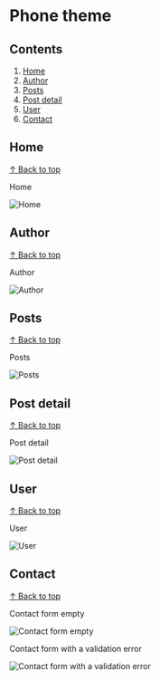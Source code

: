 # Phone theme #

## Contents

1. [Home](#home)
1. [Author](#author)
1. [Posts](#posts)
1. [Post detail](#post-detail)
1. [User](#user)
1. [Contact](#contact)

## Home
[↑ Back to top](#contents)

Home

![Home](./assets/screenshots/phone/home.phone.dark.png)

## Author
[↑ Back to top](#contents)

Author

![Author](./assets/screenshots/phone/author.phone.dark.png)

## Posts
[↑ Back to top](#contents)

Posts

![Posts](./assets/screenshots/phone/posts.phone.dark.png)

## Post detail
[↑ Back to top](#contents)

Post detail

![Post detail](./assets/screenshots/phone/post-detail.phone.dark.png)

## User
[↑ Back to top](#contents)

User

![User](./assets/screenshots/phone/user.phone.dark.png)

## Contact
[↑ Back to top](#contents)

Contact form empty

![Contact form empty](./assets/screenshots/phone/contact.phone.dark.png)

Contact form with a validation error

![Contact form with a validation error](./assets/screenshots/phone/contact-error.phone.dark.png)